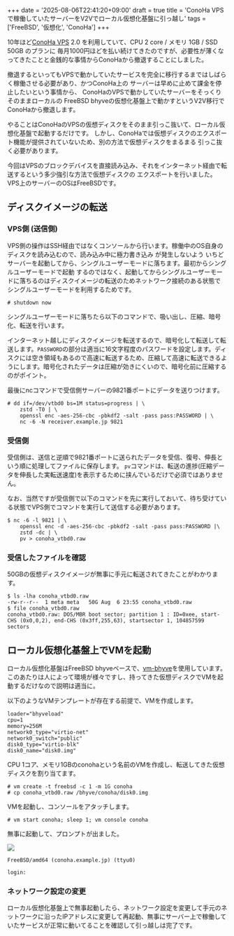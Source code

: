 +++
date = '2025-08-06T22:41:20+09:00'
draft = true
title = 'ConoHa VPSで稼働していたサーバーをV2Vでローカル仮想化基盤に引っ越し'
tags = ['FreeBSD', '仮想化', 'ConoHa']
+++

10年ほど[ConoHa VPS](https://www.conoha.jp/vps/) 2.0 を利用していて、CPU 2 core / メモリ 1GB / SSD 50GB のプランに
毎月1000円ほどを払い続けてきたのですが、必要性が薄くなってきたことと金銭的な事情からConoHaから撤退することにしました。

撤退するといってもVPSで動かしていたサービスを完全に移行するまではしばらく稼働させる必要があり、かつConoHa上の
サーバーは早めに止めて課金を停止したいという事情から、 ConoHaのVPSで動かしていたサーバーをそっくりそのままローカルの
FreeBSD bhyveの仮想化基盤上で動かすというV2V移行でConoHaから撤退します。

やることはConoHaのVPSの仮想ディスクをそのまま引っこ抜いて、ローカル仮想化基盤で起動するだけです。
しかし、ConoHaでは仮想ディスクのエクスポート機能が提供されていないため、別の方法で仮想ディスクをまるまる
引っこ抜く必要があります。

今回はVPSのブロックデバイスを直接読み込み、それをインターネット経由で転送するという多少強引な方法で仮想ディスクの
エクスポートを行いました。 VPS上のサーバーのOSはFreeBSDです。

## ディスクイメージの転送

### VPS側 (送信側)

VPS側の操作はSSH経由ではなくコンソールから行います。稼働中のOS自身のディスクを読み込むので、読み込み中に極力書き込み
が発生しないよう いちどサーバーを起動してから、シングルユーザーモードに落ちます。最初からシングルユーザーモードで起動
するのではなく、起動してからシングルユーザーモードに落ちるのはディスクイメージの転送のためネットワーク接続のある状態で
シングルユーザーモードを利用するためです。

```shell
# shutdown now
```

シングルユーザーモードに落ちたら以下のコマンドで、吸い出し、圧縮、暗号化、転送を行います。

インターネット越しにディスクイメージを転送するので、暗号化して転送して転送します。`PASSWORD`の部分は適当に16文字程度のパスワードを設定します。ディスクには空き領域もあるので高速に転送するため、圧縮して高速に転送できるようにします。暗号化されたデータは圧縮が効きにくいので、暗号化前に圧縮するのがポイント。

最後にncコマンドで受信側サーバーの9821番ポートにデータを送りつけます。

```shell
# dd if=/dev/vtbd0 bs=1M status=progress | \
    zstd -T0 | \
    openssl enc -aes-256-cbc -pbkdf2 -salt -pass pass:PASSWORD | \
    nc -6 -N receiver.example.jp 9821
```

### 受信側

受信側は、送信と逆順で9821番ポートに送られたデータを受信、復号、伸長という順に処理してファイルに保存します。
`pv`コマンドは、転送の進捗(圧縮データを伸長した実転送速度)を表示するために挟んでいるだけで必須ではありません。

なお、当然ですが受信側で以下のコマンドを先に実行しておいて、待ち受けている状態でVPS側でコマンドを実行して送信する必要があります。

```shell
$ nc -6 -l 9821 | \
    openssl enc -d -aes-256-cbc -pbkdf2 -salt -pass pass:PASSWORD |\
    zstd -dc | \
    pv > conoha_vtbd0.raw
```

### 受信したファイルを確認

50GBの仮想ディスクイメージが無事に手元に転送されてきたことがわかります。

```shell
$ ls -lha conoha_vtbd0.raw
-rw-r--r--  1 meta meta   50G Aug  6 23:55 conoha_vtbd0.raw
$ file conoha_vtbd0.raw
conoha_vtbd0.raw: DOS/MBR boot sector; partition 1 : ID=0xee, start-CHS (0x0,0,2), end-CHS (0x3ff,255,63), startsector 1, 104857599 sectors
```

## ローカル仮想化基盤上でVMを起動

ローカル仮想化基盤はFreeBSD bhyveベースで、[vm-bhyve](https://github.com/freebsd/vm-bhyve/)を使用しています。
このあたりは人によって環境が様々ですし、持ってきた仮想ディスクでVMを起動するだけなので説明は適当に。

以下のようなVMテンプレートが存在する前提で、VMを作成します。

```shell
loader="bhyveload"
cpu=1
memory=256M
network0_type="virtio-net"
network0_switch="public"
disk0_type="virtio-blk"
disk0_name="disk0.img"
```

CPU 1コア、メモリ1GBのconohaという名前のVMを作成し、転送してきた仮想ディスクを割り当てます。

```shell
# vm create -t freebsd -c 1 -m 1G conoha
# cp conoha_vtbd0.raw /bhyve/conoha/disk0.img
```

VMを起動し、コンソールをアタッチします。

```shell
# vm start conoha; sleep 1; vm console conoha

```

無事に起動して、プロンプトが出ました。

![](https://img.vmeta.jp/3sw4df.png)


```plaintext
FreeBSD/amd64 (conoha.example.jp) (ttyu0)

login:
```

### ネットワーク設定の変更

ローカル仮想化基盤上で無事起動したら、ネットワーク設定を変更して手元のネットワークに沿ったIPアドレスに変更して再起動、無事にサーバー上で稼働していたサービスが正常に動いてることを確認して引っ越しは完了です。


## 
